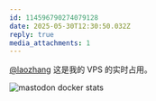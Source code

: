```yaml
---
id: 114596790274079128
date: 2025-05-30T12:30:50.032Z
reply: true
media_attachments: 1
---
```


[@laozhang](https://suo.si/@laozhang) 这是我的 VPS 的实时占用。

![mastodon docker stats](https://files.e5n.cc/media_attachments/files/114/596/784/972/169/183/original/e4b51de836f28576.jpg)
